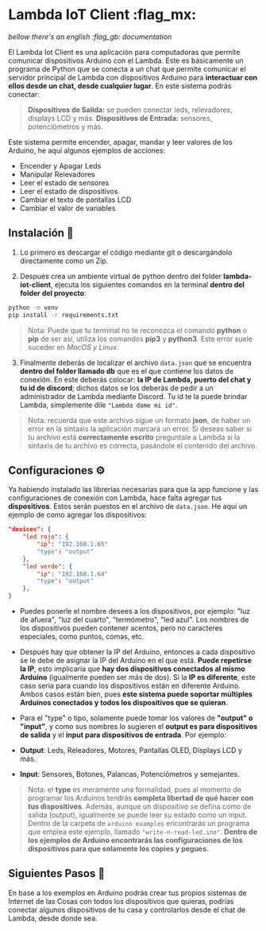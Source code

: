 # Lambda IoT Client :flag_mx:
_bellow there's an english :flag_gb: documentation_

El Lambda Iot Client es una aplicación para computadoras que permite comunicar dispositivos Arduino con el Lambda. Este es básicamente un programa de Python que se conecta a un chat que permite comunicar el servidor principal de Lambda con dispositivos Arduino para **interactuar con ellos desde un chat, desde cualquier lugar**. En este sistema podrás conectar:

> **Dispositivos de Salida:** se pueden conectar leds, relevadores, displays LCD y más.
> **Dispositivos de Entrada:** sensores, potenciómetros y más.

Este sistema permite encender, apagar, mandar y leer valores de los Arduino, he aquí algunos ejemplos de acciones:

* Encender y Apagar Leds
* Manipular Relevadores
* Leer el estado de sensores
* Leer el estado de dispositivos
* Cambiar el texto de pantallas LCD
* Cambiar el valor de variables

## Instalación :key:

1. Lo primero es descargar el código mediante git o descargándolo directamente como un Zip.

2. Después crea un ambiente virtual de python dentro del folder **lambda-iot-client**, ejecuta los siguientes comandos en la terminal **dentro del folder del proyecto**:

```bash
python -m venv
pip install -r requirements.txt
```
> Nota: Puede que tu terminal no te reconozca el comando **python** o **pip** de ser así, utiliza los comandos **pip3** y **python3**. Este error suele suceder en *MacOS y Linux*.

3. Finalmente deberás de localizar el archivo `data.json` que se encuentra **dentro del folder llamado db** que es el que contiene los datos de conexión. En este deberás colocar: **la IP de Lambda, puerto del chat y tu id de discord**; dichos datos se los deberás de pedir a un administrador de Lambda mediante Discord. Tu id te la puede brindar Lambda, simplemente dile `"Lambda dame mi id"`.

> Nota: recuerda que este archivo sigue un formato **json**, de haber un error en la sintaxis la aplicación marcará un error. Si deseas saber si tu archivo está **correctamente escrito** preguntale a Lambda si la sintaxis de tu archivo es correcta, pasándole el contenido del archivo.

## Configuraciones :gear:
Ya habiendo instalado las librerías necesarias para que la app funcione y las configuraciones de conexión con Lambda, hace falta agregar tus **dispositivos**. Estos serán puestos en el archivo de `data.json`. He aquí un ejemplo de como agregar los dispositivos:

```json
"devices": {
	"led rojo": {
		"ip": "192.168.1.65"
		"type": "output"
	},
	"led verde": {
		"ip": "192.168.1.64"
		"type": "output"
	},
}
```
* Puedes ponerle el nombre desees a los dispositivos, por ejemplo: "luz de afuera", "luz del cuarto", "termómetro", "led azul". Los nombres de los dispositivos pueden contener acentos, pero no caracteres especiales, como puntos, comas, etc.

* Después hay que obtener la IP del Arduino, entonces a cada dispositivo se le debe de asignar la IP del Arduino en el que está. **Puede repetirse la IP**, esto implicaría que **hay dos dispositivos conectados al mismo Arduino** (igualmente pueden ser más de dos). Si la **IP es diferente**, este caso sería para cuando los dispositivos están en diferente Arduino. Ambos casos están bien, pues **este sistema puede soportar múltiples Arduinos conectados y todos los dispositivos que se quieran**.

* Para el "type" o tipo, solamente puede tomar los valores de **"output" o "input"**, y como sus nombres lo sugieren el **output es para dispositivos de salida** y el **input para dispositivos de entrada**. Por ejemplo:

* **Output**: Leds, Releadores, Motores, Pantallas OLED, Displays LCD y más.
* **Input**: Sensores, Botones, Palancas, Potenciómetros y semejantes.

> Nota: el **type** es meramente una formalidad, pues al momento de programar los Arduinos tendrás **completa libertad de qué hacer con tus dispositivos**. Además, aunque un dispositivo se defina como de salida (output), igualmente se puede leer su estado como un input. Dentro de la carpeta de `arduino examples` encontrarás un programa que emplea este ejemplo, llamado `"write-n-read-led.ino"`. **Dentro de los ejemplos de Arduino encontrarás las configuraciones de los dispositivos para que solamente los copies y pegues.**

## Siguientes Pasos :robot:

En base a los exemplos en Arduino podrás crear tus propios sistemas de Internet de las Cosas con todos los dispositivos que quieras, podrías conectar algunos dispositivos de tu casa y controlarlos desde el chat de Lambda, desde donde sea. 